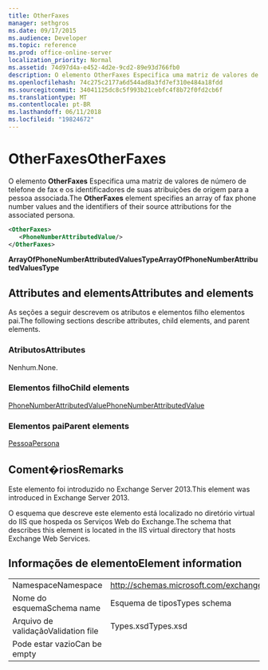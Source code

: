 ```yaml
---
title: OtherFaxes
manager: sethgros
ms.date: 09/17/2015
ms.audience: Developer
ms.topic: reference
ms.prod: office-online-server
localization_priority: Normal
ms.assetid: 74d97d4a-e452-4d2e-9cd2-89e93d766fb0
description: O elemento OtherFaxes Especifica uma matriz de valores de número de telefone de fax e os identificadores de suas atribuições de origem para a pessoa associada.
ms.openlocfilehash: 74c275c2177a6d544ad8a3fd7ef310e484a18fdd
ms.sourcegitcommit: 34041125dc8c5f993b21cebfc4f8b72f0fd2cb6f
ms.translationtype: MT
ms.contentlocale: pt-BR
ms.lasthandoff: 06/11/2018
ms.locfileid: "19824672"
---
```

# <a name="otherfaxes"></a><span data-ttu-id="edb9a-103">OtherFaxes</span><span class="sxs-lookup"><span data-stu-id="edb9a-103">OtherFaxes</span></span>

<span data-ttu-id="edb9a-104">O elemento **OtherFaxes** Especifica uma matriz de valores de número de telefone de fax e os identificadores de suas atribuições de origem para a pessoa associada.</span><span class="sxs-lookup"><span data-stu-id="edb9a-104">The **OtherFaxes** element specifies an array of fax phone number values and the identifiers of their source attributions for the associated persona.</span></span> 
  
```XML
<OtherFaxes>
   <PhoneNumberAttributedValue/>
</OtherFaxes>

```

 <span data-ttu-id="edb9a-105">**ArrayOfPhoneNumberAttributedValuesType**</span><span class="sxs-lookup"><span data-stu-id="edb9a-105">**ArrayOfPhoneNumberAttributedValuesType**</span></span>
## <a name="attributes-and-elements"></a><span data-ttu-id="edb9a-106">Attributes and elements</span><span class="sxs-lookup"><span data-stu-id="edb9a-106">Attributes and elements</span></span>

<span data-ttu-id="edb9a-107">As seções a seguir descrevem os atributos e elementos filho elementos pai.</span><span class="sxs-lookup"><span data-stu-id="edb9a-107">The following sections describe attributes, child elements, and parent elements.</span></span>
  
### <a name="attributes"></a><span data-ttu-id="edb9a-108">Atributos</span><span class="sxs-lookup"><span data-stu-id="edb9a-108">Attributes</span></span>

<span data-ttu-id="edb9a-109">Nenhum.</span><span class="sxs-lookup"><span data-stu-id="edb9a-109">None.</span></span>
  
### <a name="child-elements"></a><span data-ttu-id="edb9a-110">Elementos filho</span><span class="sxs-lookup"><span data-stu-id="edb9a-110">Child elements</span></span>

[<span data-ttu-id="edb9a-111">PhoneNumberAttributedValue</span><span class="sxs-lookup"><span data-stu-id="edb9a-111">PhoneNumberAttributedValue</span></span>](phonenumberattributedvalue.md)
  
### <a name="parent-elements"></a><span data-ttu-id="edb9a-112">Elementos pai</span><span class="sxs-lookup"><span data-stu-id="edb9a-112">Parent elements</span></span>

[<span data-ttu-id="edb9a-113">Pessoa</span><span class="sxs-lookup"><span data-stu-id="edb9a-113">Persona</span></span>](persona.md)
  
## <a name="remarks"></a><span data-ttu-id="edb9a-114">Coment�rios</span><span class="sxs-lookup"><span data-stu-id="edb9a-114">Remarks</span></span>

<span data-ttu-id="edb9a-115">Este elemento foi introduzido no Exchange Server 2013.</span><span class="sxs-lookup"><span data-stu-id="edb9a-115">This element was introduced in Exchange Server 2013.</span></span>
  
<span data-ttu-id="edb9a-116">O esquema que descreve este elemento está localizado no diretório virtual do IIS que hospeda os Serviços Web do Exchange.</span><span class="sxs-lookup"><span data-stu-id="edb9a-116">The schema that describes this element is located in the IIS virtual directory that hosts Exchange Web Services.</span></span>
  
## <a name="element-information"></a><span data-ttu-id="edb9a-117">Informações de elemento</span><span class="sxs-lookup"><span data-stu-id="edb9a-117">Element information</span></span>

|||
|:-----|:-----|
|<span data-ttu-id="edb9a-118">Namespace</span><span class="sxs-lookup"><span data-stu-id="edb9a-118">Namespace</span></span>  <br/> |http://schemas.microsoft.com/exchange/services/2006/types  <br/> |
|<span data-ttu-id="edb9a-119">Nome do esquema</span><span class="sxs-lookup"><span data-stu-id="edb9a-119">Schema name</span></span>  <br/> |<span data-ttu-id="edb9a-120">Esquema de tipos</span><span class="sxs-lookup"><span data-stu-id="edb9a-120">Types schema</span></span>  <br/> |
|<span data-ttu-id="edb9a-121">Arquivo de validação</span><span class="sxs-lookup"><span data-stu-id="edb9a-121">Validation file</span></span>  <br/> |<span data-ttu-id="edb9a-122">Types.xsd</span><span class="sxs-lookup"><span data-stu-id="edb9a-122">Types.xsd</span></span>  <br/> |
|<span data-ttu-id="edb9a-123">Pode estar vazio</span><span class="sxs-lookup"><span data-stu-id="edb9a-123">Can be empty</span></span>  <br/> ||
   

